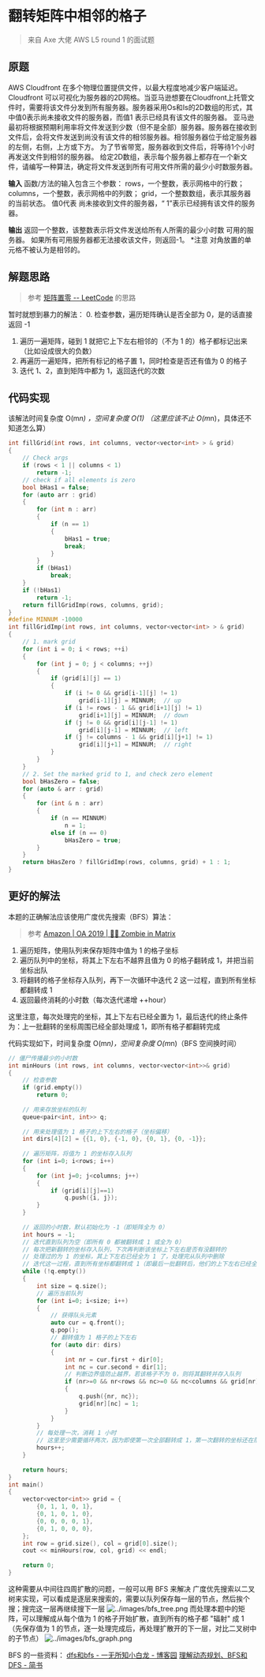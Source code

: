 ﻿# 翻转矩阵中相邻的格子

> 来自 Axe 大佬 AWS L5 round 1 的面试题

## 原题
AWS Cloudfront 在多个物理位置提供文件，以最大程度地减少客户端延迟。
Cloudfront 可以可视化为服务器的2D网格。当亚马逊想要在Cloudfront上托管文件时，需要将该文件分发到所有服务器。服务器采用Os和Is的2D数组的形式，其中值0表示尚未接收文件的服务器，而值1 表示已经具有该文件的服务器。
亚马逊最初将根据预期利用率将文件发送到少数（但不是全部）服务器。服务器在接收到文件后，会将文件发送到尚没有该文件的相邻服务器。相邻服务器位于给定服务器的左侧，右侧，上方或下方。
为了节省带宽，服务器收到文件后，将等待1个小时再发送文件到相邻的服务器。
给定2D数组，表示每个服务器上都存在一个新文件，请编写一种算法，确定将文件发送到所有可用文件所需的最少小时数服务器。

**输入**
函数/方法的输入包含三个参数：
rows，一个整数，表示网格中的行数；
columns，一个整数，表示网格中的列数；
grid，一个整数数组，表示其服务器的当前状态。 值0代表
尚未接收到文件的服务器，“ 1”表示已经拥有该文件的服务器。

**输出**
返回一个整数，该整数表示将文件发送给所有人所需的最少小时数
可用的服务器。 如果所有可用服务器都无法接收该文件，则返回-1。
*注意
对角放置的单元格不被认为是相邻的。

## 解题思路
> 参考 [矩阵置零 -- LeetCode](https://leetcode-cn.com/problems/set-matrix-zeroes/)  的思路

暂时就想到暴力的解法：
0. 检查参数，遍历矩阵确认是否全部为 0，是的话直接返回 -1
1. 遍历一遍矩阵，碰到 1 就把它上下左右相邻的（不为 1 的）格子都标记出来（比如设成很大的负数）
2. 再遍历一遍矩阵，把所有标记的格子置 1，同时检查是否还有值为 0 的格子
3. 迭代 1、2，直到矩阵中都为 1，返回迭代的次数

## 代码实现
该解法时间复杂度 O(m*n) ，空间复杂度 O(1)
（这里应该不止 O(m*n)，具体还不知道怎么算）
```cpp
int fillGrid(int rows, int columns, vector<vector<int> > & grid)
{
    // Check args
    if (rows < 1 || columns < 1)
        return -1;
    // check if all elements is zero
    bool bHas1 = false;
    for (auto arr : grid)
    {
        for (int n : arr)
        {
            if (n == 1)
            {
                bHas1 = true;
                break;
            }
        }
        if (bHas1)
            break;
    }
    if (!bHas1)
        return -1;
    return fillGridImp(rows, columns, grid);
}
#define MINNUM -10000
int fillGridImp(int rows, int columns, vector<vector<int> > & grid)
{
    // 1. mark grid
    for (int i = 0; i < rows; ++i)
    {
        for (int j = 0; j < columns; ++j)
        {
            if (grid[i][j] == 1)
            {
                if (i != 0 && grid[i-1][j] != 1)
                    grid[i-1][j] = MINNUM;  // up
                if (i != rows - 1 && grid[i+1][j] != 1)
                    grid[i+1][j] = MINNUM;  // down
                if (j != 0 && grid[i][j-1] != 1)
                    grid[i][j-1] = MINNUM;  // left
                if (j != columns - 1 && grid[i][j+1] != 1)
                    grid[i][j+1] = MINNUM;  // right
            }
        }
    }
    // 2. Set the marked grid to 1, and check zero element
    bool bHasZero = false;
    for (auto & arr : grid)
    {
        for (int & n : arr)
        {
            if (n == MINNUM)
                n = 1;
            else if (n == 0)
                bHasZero = true;
        }
    }
    return bHasZero ? fillGridImp(rows, columns, grid) + 1 : 1;
}
```

## 更好的解法
本题的正确解法应该使用广度优先搜索（BFS）算法：
> 参考 [Amazon | OA 2019 | 🧟‍♀️ Zombie in Matrix](https://leetcode.com/discuss/interview-question/411357/)

1. 遍历矩阵，使用队列来保存矩阵中值为 1 的格子坐标
2. 遍历队列中的坐标，将其上下左右不越界且值为 0 的格子翻转成 1，并把当前坐标出队
3. 将翻转的格子坐标存入队列，再下一次循环中迭代 2 这一过程，直到所有坐标都翻转成 1
4. 返回最终消耗的小时数（每次迭代递增 ++hour）

这里注意，每次处理完的坐标，其上下左右已经全置为 1，最后迭代的终止条件为：上一批翻转的坐标周围已经全部处理成 1，即所有格子都翻转完成

代码实现如下，时间复杂度 O(m*n)，空间复杂度 O(m*n)（BFS 空间换时间）
```cpp
// 僵尸传播最少的小时数
int minHours (int rows, int columns, vector<vector<int>>& grid) 
{
    // 检查参数
    if (grid.empty()) 
        return 0;
    
    // 用来存放坐标的队列
    queue<pair<int, int>> q;
    
    // 用来处理值为 1 格子的上下左右的格子（坐标偏移）
    int dirs[4][2] = {{1, 0}, {-1, 0}, {0, 1}, {0, -1}};
    
    // 遍历矩阵，将值为 1 的坐标存入队列
    for (int i=0; i<rows; i++) 
    {
        for (int j=0; j<columns; j++) 
        {
            if (grid[i][j]==1) 
                q.push({i, j});
        }
    }
    
    // 返回的小时数，默认初始化为 -1（即矩阵全为 0）
    int hours = -1;
    // 迭代直到队列为空（即所有 0 都被翻转成 1 或全为 0）
    // 每次把新翻转的坐标存入队列，下次再判断该坐标上下左右是否有没翻转的
    // 处理过的为 1 的坐标，其上下左右已经全为 1 了，处理完从队列中删除
    // 迭代这一过程，直到所有坐标都翻转成 1（即最后一批翻转后，他们的上下左右已经全为 1 了）
    while (!q.empty()) 
    {
        int size = q.size();
        // 遍历当前队列
        for (int i=0; i<size; i++) 
        {
            // 获得队头元素
            auto cur = q.front();
            q.pop();
            // 翻转值为 1 格子的上下左右
            for (auto dir: dirs) 
            {
                int nr = cur.first + dir[0];
                int nc = cur.second + dir[1];
                // 判断边界值防止越界，若该格子不为 0，则将其翻转并存入队列
                if (nr>=0 && nr<rows && nc>=0 && nc<columns && grid[nr][nc]==0) 
                {
                    q.push({nr, nc});
                    grid[nr][nc] = 1;
                }
            }   
        }
        // 每处理一次，消耗 1 小时
        // 这里至少需要循环两次，因为即使第一次全部翻转成 1，第一次翻转的坐标还在队列中，需要再下一次判断后清空
        hours++;
    }
    
    return hours;
}
int main() 
{
    vector<vector<int>> grid = {
        {0, 1, 1, 0, 1},
        {0, 1, 0, 1, 0},
        {0, 0, 0, 0, 1},
        {0, 1, 0, 0, 0},
    };
    int row = grid.size(), col = grid[0].size();
    cout << minHours(row, col, grid) << endl;
    
    return 0;
}
```
这种需要从中间往四周扩散的问题，一般可以用 BFS 来解决
广度优先搜索以二叉树来实现，可以看成是逐层来搜索的，需要以队列保存每一层的节点，然后挨个搜；搜完这一层再继续搜下一层
![../images/bfs_tree.png](bfs_tree)
而处理本题中的矩阵，可以理解成从每个值为 1 的格子开始扩散，直到所有的格子都 "辐射" 成 1
（先保存值为 1 的节点，逐一处理完成后，再处理扩散开的下一层，对比二叉树中的子节点）
![../images/bfs_graph.png](bfs_graph)

BFS 的一些资料：
[dfs和bfs - 一无所知小白龙 - 博客园](https://www.cnblogs.com/wzl19981116/p/9397203.html)
[理解动态规划、BFS和DFS - 简书](https://www.jianshu.com/p/a46ee4ed2a8f)




